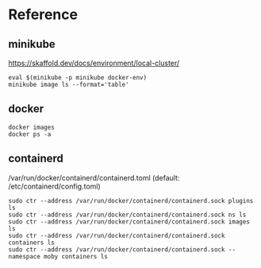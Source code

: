 # Reference

## minikube

https://skaffold.dev/docs/environment/local-cluster/
```
eval $(minikube -p minikube docker-env)
minikube image ls --format='table'
```

## docker

```
docker images
docker ps -a
```

## containerd

/var/run/docker/containerd/containerd.toml (default: /etc/containerd/config.toml)
```
sudo ctr --address /var/run/docker/containerd/containerd.sock plugins ls
sudo ctr --address /var/run/docker/containerd/containerd.sock ns ls
sudo ctr --address /var/run/docker/containerd/containerd.sock images ls
sudo ctr --address /var/run/docker/containerd/containerd.sock containers ls
sudo ctr --address /var/run/docker/containerd/containerd.sock --namespace moby containers ls

```
